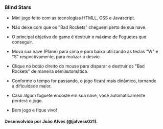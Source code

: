 ### Blind Stars

- Mini jogo feito com as tecnologias HTMLL, CSS e Javascript.

- Não deixe com que os "Bad Rockets" cheguem perto de sua nave.

- O principal objetivo do game é destruir o máximo de Foguetes que conseguir.

- Mova sua nave (Plane) para cima e para baixo utilizando as teclas "W" e "S" respectivamente, para realizar o desvio.

- Clique no botão direito do mouse para disparar e destruir os "Bad Rockets" de maneira semiautomática.

- Conforme o tempo for passando, o jogo ficará mais dinâmico, tornando a dificuldade maior.

- Caso algum foguete encoste em sua nave, você automaticamente perderá o jogo.

- Bom jogo e fique vivo!


#### Desenvolvido por João Alves (@jalvess021).
